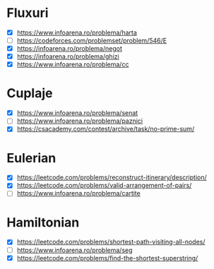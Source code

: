 # Fluxuri
- [x] https://www.infoarena.ro/problema/harta
- [ ] https://codeforces.com/problemset/problem/546/E
- [x] https://infoarena.ro/problema/negot
- [x] https://infoarena.ro/problema/ghizi
- [x] https://www.infoarena.ro/problema/cc

# Cuplaje
- [x] https://www.infoarena.ro/problema/senat
- [ ] https://www.infoarena.ro/problema/paznici
- [x] https://csacademy.com/contest/archive/task/no-prime-sum/

# Eulerian
- [x] https://leetcode.com/problems/reconstruct-itinerary/description/
- [x] https://leetcode.com/problems/valid-arrangement-of-pairs/
- [ ] https://www.infoarena.ro/problema/cartite

# Hamiltonian
- [x] https://leetcode.com/problems/shortest-path-visiting-all-nodes/
- [ ] https://www.infoarena.ro/problema/seg
- [x] https://leetcode.com/problems/find-the-shortest-superstring/